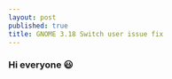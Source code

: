 ```yaml
---
layout: post
published: true
title: GNOME 3.18 Switch user issue fix
---
```


### Hi everyone :smiley:
